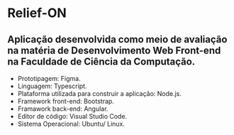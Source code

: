 # Relief-ON

## Aplicação desenvolvida como meio de avaliação na matéria de Desenvolvimento Web Front-end na Faculdade de Ciência da Computação.

- Prototipagem: Figma.
- Linguagem: Typescript.
- Plataforma utilizada para construir a aplicação: Node.js.
- Framework front-end: Bootstrap.
- Framawork back-end: Angular.
- Editor de código: Visual Studio Code.
- Sistema Operacional: Ubuntu/ Linux.
